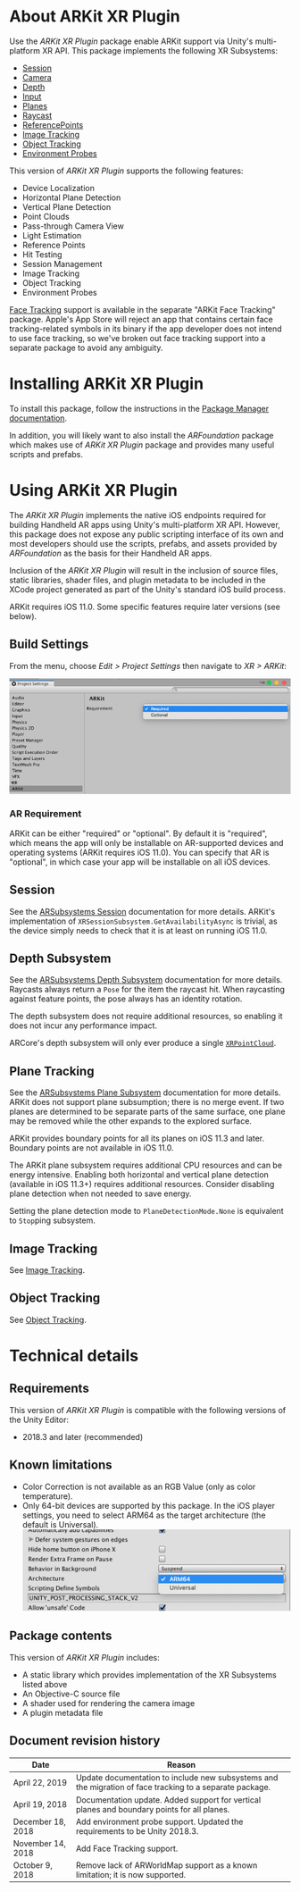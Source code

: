 # About ARKit XR Plugin


Use the *ARKit XR Plugin* package enable ARKit support via Unity's multi-platform XR API. This package implements the following XR Subsystems:

* [Session](https://docs.unity3d.com/Packages/com.unity.xr.arsubsystems@2.1/manual/session-subsystem.md)
* [Camera](https://docs.unity3d.com/Packages/com.unity.xr.arsubsystems@2.1/manual/camera-subsystem.md)
* [Depth](https://docs.unity3d.com/Packages/com.unity.xr.arsubsystems@2.1/manual/depth-subsystem.md)
* [Input](https://docs.unity3d.com/2018.1/Documentation/ScriptReference/Experimental.XR.XRInputSubsystem.html)
* [Planes](https://docs.unity3d.com/Packages/com.unity.xr.arsubsystems@2.1/manual/plane-subsystem.md)
* [Raycast](https://docs.unity3d.com/Packages/com.unity.xr.arsubsystems@2.1/manual/raycast-subsystem.md)
* [ReferencePoints](https://docs.unity3d.com/Packages/com.unity.xr.arsubsystems@2.1/manual/reference-point-subsystem.md)
* [Image Tracking](https://docs.unity3d.com/Packages/com.unity.xr.arsubsystems@2.1/manual/image-tracking.md)
* [Object Tracking](https://docs.unity3d.com/Packages/com.unity.xr.arsubsystems@2.1/manual/object-tracking.md)
* [Environment Probes](https://docs.unity3d.com/Packages/com.unity.xr.arsubsystems@2.1/manual/environment-probe-subsystem.md)

This version of *ARKit XR Plugin* supports the following features:

* Device Localization
* Horizontal Plane Detection
* Vertical Plane Detection
* Point Clouds
* Pass-through Camera View
* Light Estimation
* Reference Points
* Hit Testing
* Session Management
* Image Tracking
* Object Tracking
* Environment Probes

[Face Tracking](https://docs.unity3d.com/Packages/com.unity.xr.arsubsystems@2.1/manual/face-tracking.md) support is available in the separate "ARKit Face Tracking" package. Apple's App Store will reject an app that contains certain face tracking-related symbols in its binary if the app developer does not intend to use face tracking, so we've broken out face tracking support into a separate package to avoid any ambiguity.

# Installing ARKit XR Plugin

To install this package, follow the instructions in the [Package Manager documentation](https://docs.unity3d.com/Packages/com.unity.package-manager-ui@latest/index.html).

In addition, you will likely want to also install the *ARFoundation* package which makes use of *ARKit XR Plugin* package and provides many useful scripts and prefabs.

# Using ARKit XR Plugin

The *ARKit XR Plugin* implements the native iOS endpoints required for building Handheld AR apps using Unity's multi-platform XR API. However, this package does not expose any public scripting interface of its own and most developers should use the scripts, prefabs, and assets provided by *ARFoundation* as the basis for their Handheld AR apps.

Inclusion of the *ARKit XR Plugin* will result in the inclusion of source files, static libraries, shader files, and plugin metadata to be included in the XCode project generated as part of the Unity's standard iOS build process.

ARKit requires iOS 11.0. Some specific features require later versions (see below).

## Build Settings

From the menu, choose _Edit > Project Settings_ then navigate to _XR > ARKit_:

![alt text](images/arkitsettings-dialog.png "ARKitSettings dialog")

### AR Requirement

ARKit can be either "required" or "optional". By default it is "required", which means the app will only be installable on AR-supported devices and operating systems (ARKit requires iOS 11.0). You can specify that AR is "optional", in which case your app will be installable on all iOS devices.

## Session

See the [ARSubsystems Session](https://docs.unity3d.com/Packages/com.unity.xr.arsubsystems@2.1/manual/session-subsystem.md) documentation for more details. ARKit's implementation of `XRSessionSubsystem.GetAvailabilityAsync` is trivial, as the device simply needs to check that it is at least on running iOS 11.0.

## Depth Subsystem

See the [ARSubsystems Depth Subsystem](https://docs.unity3d.com/Packages/com.unity.xr.arsubsystems@2.1/manual/depth-subsystem.md) documentation for more details. Raycasts always return a `Pose` for the item the raycast hit. When raycasting against feature points, the pose always has an identity rotation.

The depth subsystem does not require additional resources, so enabling it does not incur any performance impact.

ARCore's depth subsystem will only ever produce a single [`XRPointCloud`](https://docs.unity3d.com/Packages/com.unity.xr.arsubsystems@2.1/api/UnityEngine.XR.ARSubsystems.XRPointCloud.html).

## Plane Tracking

See the [ARSubsystems Plane Subsystem](https://docs.unity3d.com/Packages/com.unity.xr.arsubsystems@2.1/manual/plane-subsystem.md) documentation for more details. ARKit does not support plane subsumption; there is no merge event. If two planes are determined to be separate parts of the same surface, one plane may be removed while the other expands to the explored surface.

ARKit provides boundary points for all its planes on iOS 11.3 and later. Boundary points are not available in iOS 11.0.

The ARKit plane subsystem requires additional CPU resources and can be energy intensive. Enabling both horizontal and vertical plane detection (available in iOS 11.3+) requires additional resources. Consider disabling plane detection when not needed to save energy.

Setting the plane detection mode to `PlaneDetectionMode.None` is equivalent to `Stop`ping subsystem.

## Image Tracking

See [Image Tracking](arkit-image-tracking.md).

## Object Tracking

See [Object Tracking](arkit-object-tracking.md).

# Technical details
## Requirements

This version of *ARKit XR Plugin* is compatible with the following versions of the Unity Editor:

* 2018.3 and later (recommended)

## Known limitations

* Color Correction is not available as an RGB Value (only as color temperature).
* Only 64-bit devices are supported by this package. In the iOS player settings, you need to select ARM64 as the target architecture (the default is Universal).
![alt text](images/target-architecture.png "Target Architecture")

## Package contents

This version of *ARKit XR Plugin* includes:

* A static library which provides implementation of the XR Subsystems listed above
* An Objective-C source file
* A shader used for rendering the camera image
* A plugin metadata file

## Document revision history
|Date|Reason|
|---|---|
|April 22, 2019|Update documentation to include new subsystems and the migration of face tracking to a separate package.|
|April 19, 2018|Documentation update. Added support for vertical planes and boundary points for all planes.|
|December 18, 2018|Add environment probe support. Updated the requirements to be Unity 2018.3.|
|November 14, 2018|Add Face Tracking support.|
|October 9, 2018|Remove lack of ARWorldMap support as a known limitation; it is now supported.|
